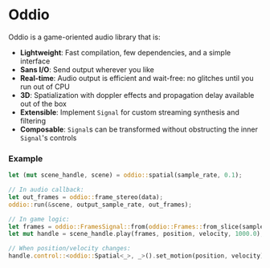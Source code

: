 # Oddio

Oddio is a game-oriented audio library that is:

- **Lightweight**: Fast compilation, few dependencies, and a simple interface
- **Sans I/O**: Send output wherever you like
- **Real-time**: Audio output is efficient and wait-free: no glitches until you run out of CPU
- **3D**: Spatialization with doppler effects and propagation delay available out of the box
- **Extensible**: Implement `Signal` for custom streaming synthesis and filtering
- **Composable**: `Signal`s can be transformed without obstructing the inner `Signal`'s controls

### Example

```rust
let (mut scene_handle, scene) = oddio::spatial(sample_rate, 0.1);

// In audio callback:
let out_frames = oddio::frame_stereo(data);
oddio::run(&scene, output_sample_rate, out_frames);

// In game logic:
let frames = oddio::FramesSignal::from(oddio::Frames::from_slice(sample_rate, &frames));
let mut handle = scene_handle.play(frames, position, velocity, 1000.0);

// When position/velocity changes:
handle.control::<oddio::Spatial<_>, _>().set_motion(position, velocity);
```

